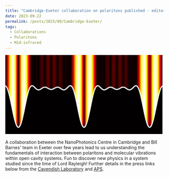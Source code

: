 ```yaml
---
title: "Cambridge-Exeter collaboration on polaritons published - editor's highlight in Phys Rev Lett"
date: 2023-09-22
permalink: /posts/2023/09/Cambridge-Exeter/
tags:
  - Collaborations
  - Polaritons
  - Mid-infrared
---
```

![Illustration](/images/GratingImage.png)

A collaboration between the NanoPhotonics Centre in Cambridge and Bill Barnes' team in Exeter over few years lead to us 
understanding the fundamentals of interaction between polaritons and molecular vibrations within open cavity systems. Fun to discover new physics in a system studied since the time of Lord Rayleigh! Further details in the press links below from the [Cavendish Laboratory](https://www.phy.cam.ac.uk/news/cambridge-scientists-unlock-ultra-strong-light-matter-coupling-paving-the-way-for-revolutionary-material-transformations/) and [APS](https://physics.aps.org/articles/v16/s130).

